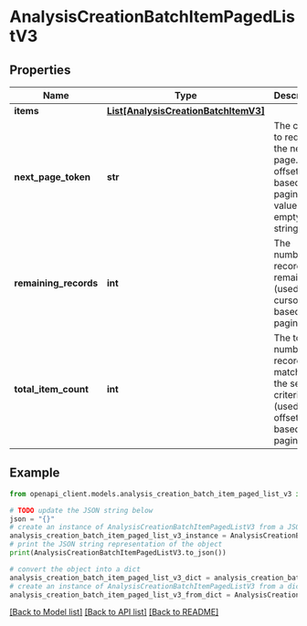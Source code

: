 # AnalysisCreationBatchItemPagedListV3


## Properties

Name | Type | Description | Notes
------------ | ------------- | ------------- | -------------
**items** | [**List[AnalysisCreationBatchItemV3]**](AnalysisCreationBatchItemV3.md) |  | 
**next_page_token** | **str** | The cursor to request the next page. For offset-based paging the value is an empty string. | [optional] 
**remaining_records** | **int** | The number of records remaining (used in cursor based pagination) | [optional] 
**total_item_count** | **int** | The total number of records matching the search criteria (used in offset based pagination) | [optional] 

## Example

```python
from openapi_client.models.analysis_creation_batch_item_paged_list_v3 import AnalysisCreationBatchItemPagedListV3

# TODO update the JSON string below
json = "{}"
# create an instance of AnalysisCreationBatchItemPagedListV3 from a JSON string
analysis_creation_batch_item_paged_list_v3_instance = AnalysisCreationBatchItemPagedListV3.from_json(json)
# print the JSON string representation of the object
print(AnalysisCreationBatchItemPagedListV3.to_json())

# convert the object into a dict
analysis_creation_batch_item_paged_list_v3_dict = analysis_creation_batch_item_paged_list_v3_instance.to_dict()
# create an instance of AnalysisCreationBatchItemPagedListV3 from a dict
analysis_creation_batch_item_paged_list_v3_from_dict = AnalysisCreationBatchItemPagedListV3.from_dict(analysis_creation_batch_item_paged_list_v3_dict)
```
[[Back to Model list]](../README.md#documentation-for-models) [[Back to API list]](../README.md#documentation-for-api-endpoints) [[Back to README]](../README.md)


